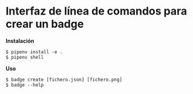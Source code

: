 Interfaz de línea de comandos para crear un badge
=================================================

**Instalación** 
```
$ pipenv install -e .
$ pipenv shell
```

**Uso**
```
$ badge create [fichero.json] [fichero.png]
$ badge --help
```
